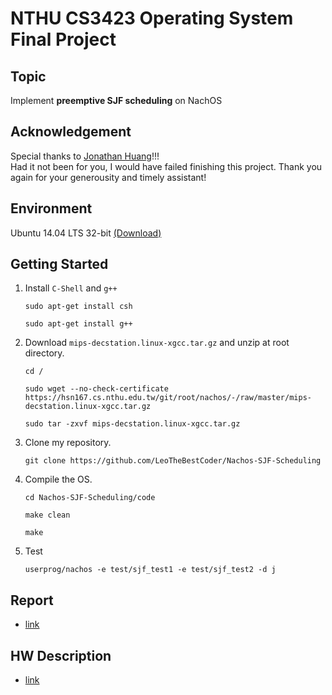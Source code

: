 # NTHU CS3423 Operating System Final Project
## Topic
Implement **preemptive SJF scheduling** on NachOS

## Acknowledgement
Special thanks to [Jonathan Huang](https://github.com/JHuang251998)!!!</br>Had it not been for you, I would have failed finishing this project. Thank you again for your generousity and timely assistant!

## Environment
Ubuntu 14.04 LTS 32-bit [(Download)](https://releases.ubuntu.com/14.04/)

## Getting Started
1. Install `C-Shell` and `g++`
    ```
    sudo apt-get install csh
    
    sudo apt-get install g++
    ```
1. Download `mips-decstation.linux-xgcc.tar.gz` and unzip at root directory.
    ```
    cd /

    sudo wget --no-check-certificate https://hsn167.cs.nthu.edu.tw/git/root/nachos/-/raw/master/mips-decstation.linux-xgcc.tar.gz

    sudo tar -zxvf mips-decstation.linux-xgcc.tar.gz
    ```
1. Clone my repository.
    ```
    git clone https://github.com/LeoTheBestCoder/Nachos-SJF-Scheduling
    ``` 
1. Compile the OS.
    ```
    cd Nachos-SJF-Scheduling/code

    make clean

    make
    ```
1. Test
    ```
    userprog/nachos -e test/sjf_test1 -e test/sjf_test2 -d j
    ```

## Report
* [link](report/Final_Report_12.pdf)

## HW Description
* [link](HW_description/1102_OS_programming_project_Nachos.pdf)
